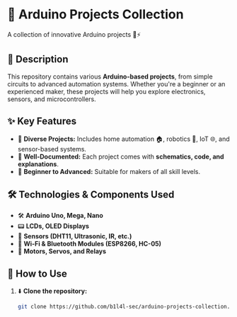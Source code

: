 # 🔌 Arduino Projects Collection  
A collection of innovative Arduino projects 🤖⚡  

## 📌 Description  
This repository contains various **Arduino-based projects**, from simple circuits to advanced automation systems. Whether you're a beginner or an experienced maker, these projects will help you explore electronics, sensors, and microcontrollers.  

## ✨ Key Features  

- 🔋 **Diverse Projects:** Includes home automation 🏠, robotics 🤖, IoT 🌐, and sensor-based systems.  
- 📖 **Well-Documented:** Each project comes with **schematics, code, and explanations**.  
- 🔧 **Beginner to Advanced:** Suitable for makers of all skill levels.  

## 🛠️ Technologies & Components Used  

- 🛠️ **Arduino Uno, Mega, Nano**  
- 📟 **LCDs, OLED Displays**  
- 🔌 **Sensors (DHT11, Ultrasonic, IR, etc.)**  
- 📶 **Wi-Fi & Bluetooth Modules (ESP8266, HC-05)**  
- 🔋 **Motors, Servos, and Relays**  



## 🚀 How to Use  

1. ⬇️ **Clone the repository:**  
   ```sh
   git clone https://github.com/b1l4l-sec/arduino-projects-collection.git
